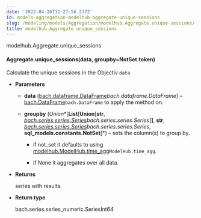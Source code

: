 ```yaml
---
date: '2022-04-26T12:27:56.237Z'
id: models-aggregation-modelhub-aggregate-unique-sessions
slug: /modeling/models/Aggregation/modelhub.Aggregate.unique-sessions/
title: modelhub.Aggregate.unique_sessions
---
```


modelhub.Aggregate.unique_sessions


#### Aggregate.unique_sessions(data, groupby=NotSet.token)
Calculate the unique sessions in the Objectiv `data`.


* **Parameters**

    
    * **data** ([bach.dataframe.DataFrame](#bach.DataFrame)*bach.dataframe.DataFrame*) – [bach.DataFrame](#bach.DataFrame)`bach.DataFrame` to apply the method on.


    * **groupby** (*Union**[**List**[**Union**[**str**, *[bach.series.series.Series](#bach.Series)*bach.series.series.Series**]**]**, **str**, *[bach.series.series.Series](#bach.Series)*bach.series.series.Series**, **sql_models.constants.NotSet**]*) – sets the column(s) to group by.


        * if not_set it defaults to using [modelhub.ModelHub.time_agg](#modelhub.ModelHub.time_agg)`ModelHub.time_agg`.


        * if None it aggregates over all data.




* **Returns**

    series with results.



* **Return type**

    bach.series.series_numeric.SeriesInt64


<!-- !! processed by numpydoc !! -->
